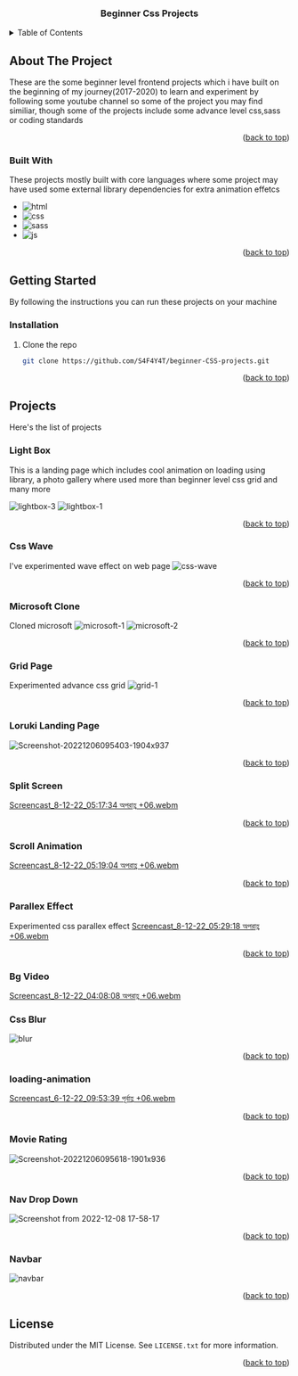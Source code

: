 <a name="readme-top"></a>

<div align="center">
  <h3 align="center">Beginner Css Projects</h3>
</div>

<!-- TABLE OF CONTENTS -->
<details>
  <summary>Table of Contents</summary>
  <ol>
    <li>
      <a href="#about-the-project">About The Project</a>
      <ul>
        <li><a href="#built-with">Built With</a></li>
      </ul>
    </li>
    <li>
      <a href="#getting-started">Getting Started</a>
      <ul>
        <li><a href="#installation">Installation</a></li>
      </ul>
    </li>
    <li>
      <a href="#projects">Projects</a>
      <ul>
        <li><a href="#light-box">Light-box</a></li>
        <li><a href="#css-wave">Css Wave</a></li>
        <li><a href="#microsoft-clone">Microsoft-Clone</a></li>
        <li><a href="#grid-page">Grid Page</a></li>
        <li><a href="#loruki-landing-page">Loruki Landing Page</a></li>
        <li><a href="#split-screen">Split Screen</a></li>
        <li><a href="#scroll-animation">Scroll Animation</a></li>
        <li><a href="#parallex-effect">Parallex Effect</a></li>
        <li><a href="#bg-video">Background Video</a></li>
        <li><a href="#css-blur">Css Blur</a></li>
        <li><a href="#loading-animation">Loading Animation</a></li>
        <li><a href="#movie-rating">Movie Rating</a></li>
        <li><a href="#nav-drop-down">Nav Drop Down</a></li>
        <li><a href="#navbar">Navbar</a></li>
      </ul>
    </li>
    <li><a href="#license">License</a></li>
  </ol>
</details>

<!-- ABOUT THE PROJECT -->
## About The Project

These are the some beginner level frontend projects which i have built on the beginning of my journey(2017-2020) to learn and experiment by following some youtube channel so some of the project you may find similiar, though some of the projects include some advance level css,sass or coding standards

<p align="right">(<a href="#readme-top">back to top</a>)</p>

### Built With

These projects mostly built with core languages where some project may have used some external library dependencies for extra animation effetcs

* ![html][html]
* ![css][css]
* ![sass][sass]
* ![js][js]

<p align="right">(<a href="#readme-top">back to top</a>)</p>

<!-- GETTING STARTED -->
## Getting Started

By following the instructions you can run these projects on your machine

### Installation

1. Clone the repo
   ```sh
   git clone https://github.com/S4F4Y4T/beginner-CSS-projects.git
   ```

<p align="right">(<a href="#readme-top">back to top</a>)</p>

<!-- Projects -->
## Projects

Here's the list of projects

### Light Box
  
This is a landing page which includes cool animation on loading using library, a photo gallery where used more than beginner level css grid and many more
  
  ![lightbox-3](https://user-images.githubusercontent.com/46479689/206427511-bd15e441-c9db-45e0-a75b-e62aec66e32e.png)
  ![lightbox-1](https://user-images.githubusercontent.com/46479689/206426464-0d9db225-a6b6-48e9-b9d9-1002c9874bc6.png)
  
  <p align="right">(<a href="#readme-top">back to top</a>)</p>
  
### Css Wave
  
I've experimented wave effect on web page
  ![css-wave](https://user-images.githubusercontent.com/46479689/206431215-199b8b51-f39a-4203-a82c-b59213a65307.png)
  
  <p align="right">(<a href="#readme-top">back to top</a>)</p>
  
### Microsoft Clone
  
Cloned microsoft
  ![microsoft-1](https://user-images.githubusercontent.com/46479689/206432065-d47c2ee3-a63f-42c1-813a-962e82172ea5.png)
  ![microsoft-2](https://user-images.githubusercontent.com/46479689/206432092-ee5423f2-ee19-4cca-b16a-953ed3ddcf3d.png)
  
  <p align="right">(<a href="#readme-top">back to top</a>)</p>
    
### Grid Page
  
Experimented advance css grid
![grid-1](https://user-images.githubusercontent.com/46479689/206432640-1d1a0307-73c6-45f1-bf52-528c2153abbb.png)

<p align="right">(<a href="#readme-top">back to top</a>)</p>
 
### Loruki Landing Page
  
![Screenshot-20221206095403-1904x937](https://user-images.githubusercontent.com/46479689/206432982-e65485d4-05c5-432d-8802-5fbd71348da4.png)

<p align="right">(<a href="#readme-top">back to top</a>)</p>

### Split Screen
  [Screencast_8-12-22_05:17:34 অপরাহ্ণ +06.webm](https://user-images.githubusercontent.com/46479689/206433669-7eb0dc7b-ed4e-43f7-b05e-bfcbff62e11d.webm)
  
  <p align="right">(<a href="#readme-top">back to top</a>)</p>
  
### Scroll Animation
  [Screencast_8-12-22_05:19:04 অপরাহ্ণ +06.webm](https://user-images.githubusercontent.com/46479689/206435213-8d39386c-92dd-449d-8044-4f87d423e2cd.webm)
  
  <p align="right">(<a href="#readme-top">back to top</a>)</p>
  
### Parallex Effect
Experimented css parallex effect
  [Screencast_8-12-22_05:29:18 অপরাহ্ণ +06.webm](https://user-images.githubusercontent.com/46479689/206435722-2eb6ff44-412e-4189-b16c-580b5660d99e.webm)
  
  <p align="right">(<a href="#readme-top">back to top</a>)</p>

### Bg Video
  [Screencast_8-12-22_04:08:08 অপরাহ্ণ +06.webm](https://user-images.githubusercontent.com/46479689/206435884-a161b1ec-6ea1-477d-8444-3efa7c1f9780.webm)

### Css Blur
  ![blur](https://user-images.githubusercontent.com/46479689/206436562-9e5526a8-8986-4f12-876a-249db693617a.png)
  
  <p align="right">(<a href="#readme-top">back to top</a>)</p>
  
### loading-animation 
  [Screencast_6-12-22_09:53:39 পূর্বাহ্ণ +06.webm](https://user-images.githubusercontent.com/46479689/206437777-096ba204-3f83-49b9-990f-0ce27d3c387d.webm)
  
  <p align="right">(<a href="#readme-top">back to top</a>)</p>
 
### Movie Rating
 ![Screenshot-20221206095618-1901x936](https://user-images.githubusercontent.com/46479689/206440859-749d9e50-e825-4290-9fe8-bae96cc2d8cf.png)
 
 <p align="right">(<a href="#readme-top">back to top</a>)</p>
  
### Nav Drop Down
 ![Screenshot from 2022-12-08 17-58-17](https://user-images.githubusercontent.com/46479689/206443041-b0a66e1e-d5c1-4994-8a46-133cb1d45e78.jpg)
 
 <p align="right">(<a href="#readme-top">back to top</a>)</p>
  
### Navbar
  ![navbar](https://user-images.githubusercontent.com/46479689/206443384-6a738472-2e7d-41cd-b78a-f46d14296471.png)  

<p align="right">(<a href="#readme-top">back to top</a>)</p>

<!-- LICENSE -->
## License

Distributed under the MIT License. See `LICENSE.txt` for more information.

<p align="right">(<a href="#readme-top">back to top</a>)</p>

<!-- MARKDOWN LINKS & IMAGES -->
<!-- https://www.markdownguide.org/basic-syntax/#reference-style-links -->

[html]: https://img.shields.io/badge/html-html-orange
[css]: https://img.shields.io/badge/css-css-blue
[js]: https://img.shields.io/badge/js-js-yellow
[sass]: https://img.shields.io/badge/sass-sass-pink
